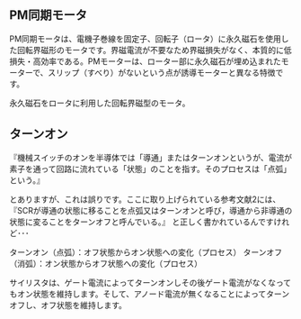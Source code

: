 ## PM同期モータ

PM同期モータは、電機子巻線を固定子、回転子（ロータ）に永久磁石を使用した回転界磁形のモータです。界磁電流が不要なため界磁損失がなく、本質的に低損失・高効率である。PMモーターは、ローター部に永久磁石が埋め込まれたモーターで、スリップ（すべり）がないという点が誘導モーターと異なる特徴です。

永久磁石をロータに利用した回転界磁型のモータ。

## ターンオン
『機械スイッチのオンを半導体では「導通」またはターンオンというが、電流が素子を通って回路に流れている「状態」のことを指す。そのプロセスは「点弧」という。』

とありますが、これは誤りです。ここに取り上げられている参考文献2には、
『SCRが導通の状態に移ることを点弧又はターンオンと呼び，導通から非導通の状態に変ることをターンオフと呼んでいる。』
と正しく書かれているんですけれど･･･

ターンオン（点弧）：オフ状態からオン状態への変化（プロセス）
ターンオフ（消弧）：オン状態からオフ状態への変化（プロセス）

サイリスタは、ゲート電流によってターンオンしその後ゲート電流がなくなってもオン状態を維持します。そして、アノード電流が無くなることによってターンオフし、オフ状態を維持します。

